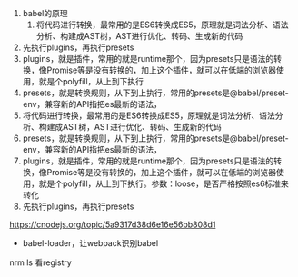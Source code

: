 <!--
 * @description: 
 * @author: xiangrong.liu
 * @Date: 2020-08-17 17:54:44
 * @LastEditors: xiangrong.liu
 * @LastEditTime: 2021-05-18 17:11:18
-->
1. babel的原理
   1. 将代码进行转换，最常用的是ES6转换成ES5，原理就是词法分析、语法分析、构建成AST树，AST进行优化、转码、生成新的代码
2. 先执行plugins，再执行presets
3. plugins，就是插件，常用的就是runtime那个，因为presets只是语法的转换，像Promise等是没有转换的，加上这个插件，就可以在低端的浏览器使用，就是个polyfill，从上到下执行
4. presets，就是转换规则，从下到上执行，常用的presets是@babel/preset-env，兼容新的API指把es最新的语法，
1. 将代码进行转换，最常用的是ES6转换成ES5，原理就是词法分析、语法分析、构建成AST树，AST进行优化、转码、生成新的代码
2. presets，就是转换规则，从下到上执行，常用的presets是@babel/preset-env，兼容新的API指把es最新的语法，
3. plugins，就是插件，常用的就是runtime那个，因为presets只是语法的转换，像Promise等是没有转换的，加上这个插件，就可以在低端的浏览器使用，就是个polyfill，从上到下执行。参数：loose，是否严格按照es6标准来转化
4. 先执行plugins，再执行presets

https://cnodejs.org/topic/5a9317d38d6e16e56bb808d1

- babel-loader，让webpack识别babel

nrm ls 看registry